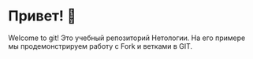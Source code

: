 # Привет! 👋
Welcome to git!
Это учебный репозиторий Нетологии. На его примере мы продемонстрируем работу с Fork и ветками в GIT. 